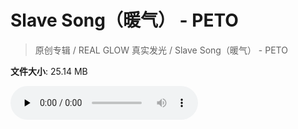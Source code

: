 # Slave Song（暖气） - PETO

> 原创专辑 / REAL GLOW 真实发光 / Slave Song（暖气） - PETO

**文件大小**: 25.14 MB

<audio preload="none" controls><source src="https://file.hsyhx.top/video/原创专辑/REAL GLOW 真实发光/Slave Song（暖气） - PETO.flac" type="audio/mpeg">🤔 您的浏览器不支持此音频格式</audio>